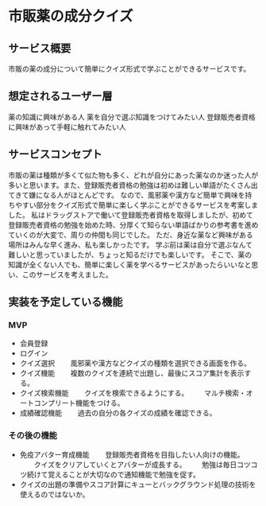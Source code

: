# 市販薬の成分クイズ

## サービス概要
市販の薬の成分について簡単にクイズ形式で学ぶことができるサービスです。

## 想定されるユーザー層
薬の知識に興味がある人
薬を自分で選ぶ知識をつけてみたい人
登録販売者資格に興味があって手軽に触れてみたい人

## サービスコンセプト
市販の薬は種類が多くて似た物も多く、どれが自分にあった薬なのか迷った人が多いと思います。また、登録販売者資格の勉強は初めは難しい単語がたくさん出てきて嫌になる人がほとんどです。
なので、風邪薬や漢方など簡単で興味を持ちやすい部分をクイズ形式で簡単に楽しく学ぶことができるサービスを考案しました。
私はドラッグストアで働いて登録販売者資格を取得しましたが、初めて登録販売者資格の勉強を始めた時、分厚くて知らない単語ばかりの参考書を進めていくのが大変で、周りの仲間も同じでした。
ただ、身近な薬など興味がある場所はみんな早く進み、私も楽しかったです。
学ぶ前は薬は自分で選ぶなんて難しいと思っていましたが、ちょっと知るだけでも楽しいです。
そこで、薬の知識が全くない人でも、簡単に楽しく薬を学べるサービスがあったらいいなと思い、このサービスを考えました。

## 実装を予定している機能
### MVP
* 会員登録
* ログイン
* クイズ選択
　　風邪薬や漢方などクイズの種類を選択できる画面を作る。
* クイズ機能
　　複数のクイズを連続で出題し、最後にスコア集計を表示する。
* クイズ検索機能
　　クイズを検索できるようにする。
　　マルチ検索・オートコンプリート機能をつける。
* 成績確認機能
　　過去の自分の各クイズの成績を確認できる。


### その後の機能
* 免疫アバター育成機能
　　登録販売者資格を目指したい人向けの機能。
　　クイズをクリアしていくとアバターが成長する。
　　勉強は毎日コツコツ続けて覚えることが大切なので通知機能で勉強を促す。
* クイズの出題の準備やスコア計算にキューとバックグラウンド処理の技術を使えるのではないか。
